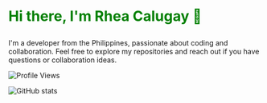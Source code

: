 # <p style="color: green;">Hi there, I'm Rhea Calugay 👋</p>

I'm a developer from the Philippines, passionate about coding and collaboration. Feel free to explore my repositories and reach out if you have questions or collaboration ideas.

![Profile Views](https://komarev.com/ghpvc/?username=calugayrhea&label=PROFILE+VIEWS)

![GitHub stats](https://github-readme-stats.vercel.app/api?username=calugayrhea&show_icons=true&count_private=true)
